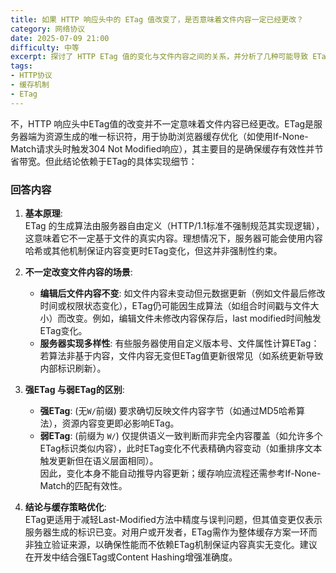 ```yaml
---
title: 如果 HTTP 响应头中的 ETag 值改变了，是否意味着文件内容一定已经更改？
category: 网络协议
date: 2025-07-09 21:00
difficulty: 中等
excerpt: 探讨了 HTTP ETag 值的变化与文件内容之间的关系，并分析了几种可能导致 ETag 值变化但文件内容未更改的情况。
tags:
- HTTP协议
- 缓存机制
- ETag
---
```

不，HTTP 响应头中ETag值的改变并不一定意味着文件内容已经更改。ETag是服务器端为资源生成的唯一标识符，用于协助浏览器缓存优化（如使用If-None-Match请求头时触发304 Not Modified响应），其主要目的是确保缓存有效性并节省带宽。但此结论依赖于ETag的具体实现细节：

### 回答内容

1. **基本原理**:  
   ETag 的生成算法由服务器自由定义（HTTP/1.1标准不强制规范其实现逻辑），这意味着它不一定基于文件的真实内容。理想情况下，服务器可能会使用内容哈希或其他机制保证内容变更时ETag变化，但这并非强制性约束。

2. **不一定改变文件内容的场景**:  
   - **编辑后文件内容不变**: 如文件内容未变动但元数据更新（例如文件最后修改时间或权限状态变化），ETag仍可能因生成算法（如组合时间戳与文件大小）而改变。例如，编辑文件未修改内容保存后，last modified时间触发ETag变化。  
   - **服务器实现多样性**: 有些服务器使用自定义版本号、文件属性计算ETag：若算法非基于内容，文件内容无变但ETag值更新很常见（如系统更新导致内部标识刷新）。  

3. **强ETag 与弱ETag的区别**:  
   - **强ETag**: (无`W/`前缀) 要求确切反映文件内容字节（如通过MD5哈希算法），资源内容变更即必影响ETag。  
   - **弱ETag**: (前缀为 `W/`) 仅提供语义一致判断而非完全内容覆盖（如允许多个ETag标识类似内容），此时ETag变化不代表精确内容变动（如重排序文本触发更新但在语义层面相同）。  
   因此，变化本身不能自动推导内容更新；缓存响应流程还需参考If-None-Match的匹配有效性。  

4. **结论与缓存策略优化**:  
   ETag更适用于减轻Last-Modified方法中精度与误判问题，但其值变更仅表示服务器生成的标识已变。对用户或开发者，ETag需作为整体缓存方案一环而非独立验证来源，以确保性能而不依赖ETag机制保证内容真实无变化。建议在开发中结合强ETag或Content Hashing增强准确度。
